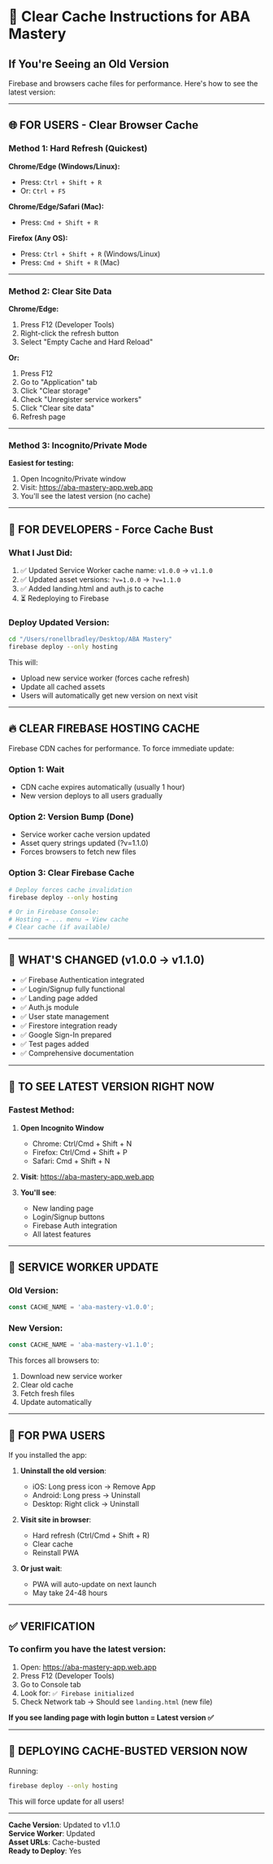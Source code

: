 # 🔄 Clear Cache Instructions for ABA Mastery

## If You're Seeing an Old Version

Firebase and browsers cache files for performance. Here's how to see the latest version:

---

## 🌐 **FOR USERS - Clear Browser Cache**

### **Method 1: Hard Refresh (Quickest)**

**Chrome/Edge (Windows/Linux):**
- Press: `Ctrl + Shift + R`
- Or: `Ctrl + F5`

**Chrome/Edge/Safari (Mac):**
- Press: `Cmd + Shift + R`

**Firefox (Any OS):**
- Press: `Ctrl + Shift + R` (Windows/Linux)
- Press: `Cmd + Shift + R` (Mac)

---

### **Method 2: Clear Site Data**

**Chrome/Edge:**
1. Press F12 (Developer Tools)
2. Right-click the refresh button
3. Select "Empty Cache and Hard Reload"

**Or:**
1. Press F12
2. Go to "Application" tab
3. Click "Clear storage"
4. Check "Unregister service workers"
5. Click "Clear site data"
6. Refresh page

---

### **Method 3: Incognito/Private Mode**

**Easiest for testing:**
1. Open Incognito/Private window
2. Visit: https://aba-mastery-app.web.app
3. You'll see the latest version (no cache)

---

## 🔧 **FOR DEVELOPERS - Force Cache Bust**

### **What I Just Did:**

1. ✅ Updated Service Worker cache name: `v1.0.0` → `v1.1.0`
2. ✅ Updated asset versions: `?v=1.0.0` → `?v=1.1.0`
3. ✅ Added landing.html and auth.js to cache
4. ⏳ Redeploying to Firebase

### **Deploy Updated Version:**

```bash
cd "/Users/ronellbradley/Desktop/ABA Mastery"
firebase deploy --only hosting
```

This will:
- Upload new service worker (forces cache refresh)
- Update all cached assets
- Users will automatically get new version on next visit

---

## 🔥 **CLEAR FIREBASE HOSTING CACHE**

Firebase CDN caches for performance. To force immediate update:

### **Option 1: Wait**
- CDN cache expires automatically (usually 1 hour)
- New version deploys to all users gradually

### **Option 2: Version Bump (Done)**
- Service worker cache version updated
- Asset query strings updated (?v=1.1.0)
- Forces browsers to fetch new files

### **Option 3: Clear Firebase Cache**
```bash
# Deploy forces cache invalidation
firebase deploy --only hosting

# Or in Firebase Console:
# Hosting → ... menu → View cache
# Clear cache (if available)
```

---

## 🎯 **WHAT'S CHANGED (v1.0.0 → v1.1.0)**

- ✅ Firebase Authentication integrated
- ✅ Login/Signup fully functional
- ✅ Landing page added
- ✅ Auth.js module
- ✅ User state management
- ✅ Firestore integration ready
- ✅ Google Sign-In prepared
- ✅ Test pages added
- ✅ Comprehensive documentation

---

## 🧪 **TO SEE LATEST VERSION RIGHT NOW**

### **Fastest Method:**

1. **Open Incognito Window**
   - Chrome: Ctrl/Cmd + Shift + N
   - Firefox: Ctrl/Cmd + Shift + P
   - Safari: Cmd + Shift + N

2. **Visit**: https://aba-mastery-app.web.app

3. **You'll see**:
   - New landing page
   - Login/Signup buttons
   - Firebase Auth integration
   - All latest features

---

## 🔄 **SERVICE WORKER UPDATE**

### **Old Version:**
```javascript
const CACHE_NAME = 'aba-mastery-v1.0.0';
```

### **New Version:**
```javascript
const CACHE_NAME = 'aba-mastery-v1.1.0';
```

This forces all browsers to:
1. Download new service worker
2. Clear old cache
3. Fetch fresh files
4. Update automatically

---

## 📱 **FOR PWA USERS**

If you installed the app:

1. **Uninstall the old version**:
   - iOS: Long press icon → Remove App
   - Android: Long press → Uninstall
   - Desktop: Right click → Uninstall

2. **Visit site in browser**:
   - Hard refresh (Ctrl/Cmd + Shift + R)
   - Clear cache
   - Reinstall PWA

3. **Or just wait**:
   - PWA will auto-update on next launch
   - May take 24-48 hours

---

## ✅ **VERIFICATION**

### **To confirm you have the latest version:**

1. Open: https://aba-mastery-app.web.app
2. Press F12 (Developer Tools)
3. Go to Console tab
4. Look for: `✅ Firebase initialized`
5. Check Network tab → Should see `landing.html` (new file)

**If you see landing page with login button = Latest version ✅**

---

## 🚀 **DEPLOYING CACHE-BUSTED VERSION NOW**

Running:
```bash
firebase deploy --only hosting
```

This will force update for all users!

---

**Cache Version**: Updated to v1.1.0  
**Service Worker**: Updated  
**Asset URLs**: Cache-busted  
**Ready to Deploy**: Yes

